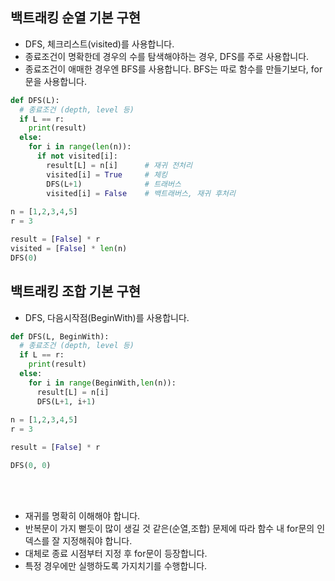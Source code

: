 ## 백트래킹 순열 기본 구현
- DFS, 체크리스트(visited)를 사용합니다.
- 종료조건이 명확한데 경우의 수를 탐색해야하는 경우, DFS를 주로 사용합니다.
- 종료조건이 애매한 경우엔 BFS를 사용합니다. BFS는 따로 함수를 만들기보다, for문을 사용합니다.
```python
def DFS(L):
  # 종료조건 (depth, level 등)
  if L == r:
    print(result)
  else:
    for i in range(len(n)):
      if not visited[i]:
        result[L] = n[i]      # 재귀 전처리
        visited[i] = True     # 체킹
        DFS(L+1)              # 트래버스
        visited[i] = False    # 백트래버스, 재귀 후처리
    
n = [1,2,3,4,5]
r = 3

result = [False] * r
visited = [False] * len(n)
DFS(0)
```
## 백트래킹 조합 기본 구현
- DFS, 다음시작점(BeginWith)를 사용합니다.
```python
def DFS(L, BeginWith):
  # 종료조건 (depth, level 등)
  if L == r:
    print(result)
  else:
    for i in range(BeginWith,len(n)):
      result[L] = n[i]
      DFS(L+1, i+1)              
    
n = [1,2,3,4,5]
r = 3

result = [False] * r

DFS(0, 0)
```
<br></br>
- 재귀를 명확히 이해해야 합니다.
- 반복문이 가지 뻗듯이 많이 생길 것 같은(순열,조합) 문제에 따라 함수 내 for문의 인덱스를 잘 지정해줘야 합니다.
- 대체로 종료 시점부터 지정 후 for문이 등장합니다.
- 특정 경우에만 실행하도록 가지치기를 수행합니다.
